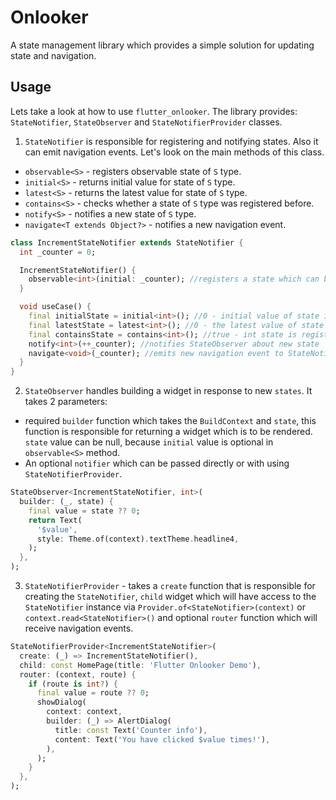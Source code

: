 # Onlooker
A state management library which provides a simple solution for updating state and navigation.

## Usage
Lets take a look at how to use `flutter_onlooker`. The library provides: `StateNotifier`, `StateObserver` and `StateNotifierProvider` classes.

1. `StateNotifier` is responsible for registering and notifying states. Also it can emit navigation events. Let's look on the main methods of this class.
* `observable<S>` - registers observable state of `S` type.
* `initial<S>` - returns initial value for state of `S` type.
* `latest<S>` - returns the latest value for state of `S` type.
* `contains<S>` - checks whether a state of `S` type was registered before.
* `notify<S>` - notifies a new state of `S` type.
* `navigate<T extends Object?>` - notifies a new navigation event.

```dart
class IncrementStateNotifier extends StateNotifier {
  int _counter = 0;

  IncrementStateNotifier() {
    observable<int>(initial: _counter); //registers a state which can be processed by this StateNotifier
  }

  void useCase() {
    final initialState = initial<int>(); //0 - initial value of state int
    final latestState = latest<int>(); //0 - the latest value of state int
    final containsState = contains<int>(); //true - int state is registered for this StateNotifier
    notify<int>(++_counter); //notifies StateObserver about new state
    navigate<void>(_counter); //emits new navigation event to StateNotifierProvider
  }
}
```
2. `StateObserver` handles building a widget in response to new `states`. It takes 2 parameters:
* required `builder` function which takes the `BuildContext` and `state`, this function is responsible for returning a widget which is to be rendered. `state` value can be null, because `initial` value is optional in `observable<S>` method.
* An optional `notifier` which can be passed directly or with using `StateNotifierProvider`.
```dart
StateObserver<IncrementStateNotifier, int>(
  builder: (_, state) {
    final value = state ?? 0;
    return Text(
      '$value',
      style: Theme.of(context).textTheme.headline4,
    );
  },
);
```
3. `StateNotifierProvider` - takes a `create` function that is responsible for creating the `StateNotifier`, `child` widget which will have access to the `StateNotifier` instance via `Provider.of<StateNotifier>(context)` or `context.read<StateNotifier>()` and optional `router` function which will receive navigation events.
```dart
StateNotifierProvider<IncrementStateNotifier>(
  create: (_) => IncrementStateNotifier(),
  child: const HomePage(title: 'Flutter Onlooker Demo'),
  router: (context, route) {
    if (route is int?) {
      final value = route ?? 0;
      showDialog(
        context: context,
        builder: (_) => AlertDialog(
          title: const Text('Counter info'),
          content: Text('You have clicked $value times!'),
        ),
      );
    }
  },
);
```
